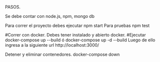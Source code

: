 PASOS.

Se debe contar con node.js, npm, mongo db

Para correr el proyecto debes ejecutar
npm start
Para pruebas
npm test

#Correr con docker.
Debes tener instalado y abierto docker.
#Ejecutar
docker-compose up --build  ó docker-compose up -d --build
Luego de ello ingresa a la siguiente url http://localhost:3000/

Detener y eliminar contenedores.
docker-compose down